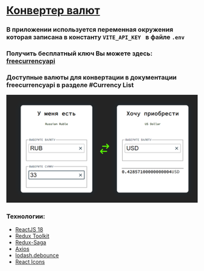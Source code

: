 # <a href='https://currency-converter-i51h2t3ky-gamaunov.vercel.app/' target="_blank">Конвертер валют<a/>
### В приложении используется переменная окружения которая записана в константу `VITE_API_KEY ` в файле `.env`

### Получить бесплатный ключ Вы можете здесь: <a href='https://freecurrencyapi.com/' target="_blank">freecurrencyapi<a/>

### Доступные валюты для конвертации в документации freecurrencyapi в разделе #Currency List

  <img src="https://github.com/Gamaunov/currency-converter/blob/main/src/assets/design.png"/>

  <h3>Технологии:</h3>

<ul>
  <li>
    <a href='https://react.dev/blog/2023/03/16/introducing-react-dev' target="_blank">ReactJS 18<a/>
  </li>
  <li>
   <a href='https://redux-toolkit.js.org/'target="_blank">Redux Toolkit<a/>
  </li>
  <li>
    <a href='https://redux-saga.js.org/' target="_blank">Redux-Saga<a/>
  </li>
  <li>
    <a href='https://axios-http.com/ru/docs/intro' target="_blank">Axios<a/>
  </li>
  <li>
    <a href='https://lodash.com/docs/#debounce' target="_blank">lodash.debounce<a/>
  </li>
   <li>
    <a href='https://react-icons.github.io/react-icons/' target="_blank">React Icons<a/>
  </li>
</ul>
